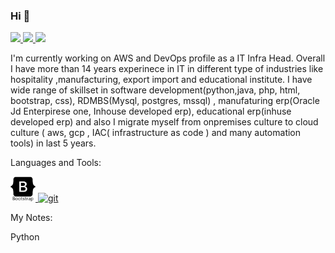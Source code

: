 ### Hi  👋

<a target="_blank" href="https://www.linkedin.com/in/abhiram-das-5781b517/" rel="nofollow">
  <img src="https://img.shields.io/badge/abhiram-das-5781b517?style=for-the-badge&logo=linkedin&logoColor=white" />
</a>
<a target="_blank" href="https://abhidevops.blogspot.com/" rel="nofollow">
  <img src="https://img.shields.io/badge/Blogger-FF5722?style=for-the-badge&logo=blogger&logoColor=white" />
</a>
<a target="_blank" href="https://stackoverflow.com/users/13441308/abhiram-das" rel="nofollow">
  <img src="https://img.shields.io/badge/Stack_Overflow-FE7A16?style=for-the-badge&logo=stack-overflow&logoColor=white" />
</a>




I'm currently working on AWS and DevOps profile as a IT Infra Head. Overall I have more than 14 years experinece in IT in different type of industries like hospitality ,manufacturing, export import and  educational institute. I have wide range of skillset in software development(python,java, php, html, bootstrap, css), RDMBS(Mysql, postgres, mssql) , manufaturing erp(Oracle Jd Enterpirese one, Inhouse developed erp), educational erp(inhuse developed erp) and also I migrate myself from onpremises culture to cloud culture ( aws, gcp , IAC( infrastructure as code ) and many automation tools) in last 5 years. 

<p dir="auto">Languages and Tools:</p>
<a href="https://getbootstrap.com" rel="nofollow">
        <img src="https://raw.githubusercontent.com/devicons/devicon/master/icons/bootstrap/bootstrap-plain-wordmark.svg" alt="bootstrap" width="40" height="40" style="max-width: 100%;">
    </a>
    <a href="https://git-scm.com/" rel="nofollow">
        <img src="https://camo.githubusercontent.com/fbfcb9e3dc648adc93bef37c718db16c52f617ad055a26de6dc3c21865c3321d/68747470733a2f2f7777772e766563746f726c6f676f2e7a6f6e652f6c6f676f732f6769742d73636d2f6769742d73636d2d69636f6e2e737667" alt="git" width="40" height="40" data-canonical-src="https://www.vectorlogo.zone/logos/git-scm/git-scm-icon.svg" style="max-width: 100%;">
    </a>
    

<p dir="auto">My Notes:</p>
<p>Python</p>
